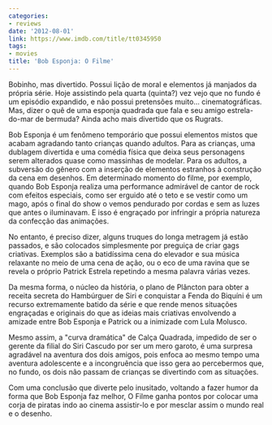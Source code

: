 ```yaml
---
categories:
- reviews
date: '2012-08-01'
link: https://www.imdb.com/title/tt0345950
tags:
- movies
title: 'Bob Esponja: O Filme'
---
```


Bobinho, mas divertido. Possui lição de moral e elementos já manjados da própria série. Hoje assistindo pela quarta (quinta?) vez vejo que no fundo é um episódio expandido, e não possui pretensões muito... cinematográficas. Mas, dizer o quê de uma esponja quadrada que fala e seu amigo estrela-do-mar de bermuda? Ainda acho mais divertido que os Rugrats.

Bob Esponja é um fenômeno temporário que possui elementos mistos que acabam agradando tanto crianças quando adultos. Para as crianças, uma dublagem divertida e uma comédia física que deixa seus personagens serem alterados quase como massinhas de modelar. Para os adultos, a subversão do gênero com a inserção de elementos estranhos à construção da cena em desenhos. Em determinado momento do filme, por exemplo, quando Bob Esponja realiza uma performance admirável de cantor de rock com efeitos especiais, como ser erguido até o teto e se vestir como um mago, após o final do show o vemos pendurado por cordas e sem as luzes que antes o iluminavam. E isso é engraçado por infringir a própria natureza da confecção das animações.

No entanto, é preciso dizer, alguns truques do longa metragem já estão passados, e são colocados simplesmente por preguiça de criar gags criativas. Exemplos são a batidíssima cena do elevador e sua música relaxante no meio de uma cena de ação, ou o eco de uma ravina que se revela o próprio Patrick Estrela repetindo a mesma palavra várias vezes.

Da mesma forma, o núcleo da história, o plano de Plâncton para obter a receita secreta do Hambúrguer de Siri e conquistar a Fenda do Biquíni é um recurso extremamente batido da série e que rende menos situações engraçadas e originais do que as ideias mais criativas envolvendo a amizade entre Bob Esponja e Patrick ou a inimizade com Lula Molusco.

Mesmo assim, a "curva dramática" de Calça Quadrada, impedido de ser o gerente da filial do Siri Cascudo por ser um mero garoto, é uma surpresa agradável na aventura dos dois amigos, pois enfoca ao mesmo tempo uma aventura adolescente e a incongruência que isso gera ao percebermos que, no fundo, os dois não passam de crianças se divertindo com as situações.

Com uma conclusão que diverte pelo inusitado, voltando a fazer humor da forma que Bob Esponja faz melhor, O Filme ganha pontos por colocar uma corja de piratas indo ao cinema assistir-lo e por mesclar assim o mundo real e o desenho.